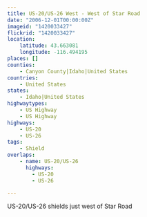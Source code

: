 ```yaml
---
title: US-20/US-26 West - West of Star Road
date: "2006-12-01T00:00:00Z"
imageid: "1420033427"
flickrid: "1420033427"
location:
    latitude: 43.663081
    longitude: -116.494195
places: []
counties:
    - Canyon County|Idaho|United States
countries:
    - United States
states:
    - Idaho|United States
highwaytypes:
    - US Highway
    - US Highway
highways:
    - US-20
    - US-26
tags:
    - Shield
overlaps:
    - name: US-20/US-26
      highways:
        - US-20
        - US-26

---
```

US-20/US-26 shields just west of Star Road